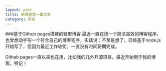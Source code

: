 ```yaml
---
layout: post
title: 新博客第一篇文章
category: 闲谈
---
```


###基于Github pages搭建的轻型博客
最近一直在找一个简洁高效的博客程序，也曾想动手写一个符合自己的博客程序，实话说：不至是想了，已经基于node.js开始写了，但因为最近工作较忙，一直没有时间将期完成。
  

Githab pages一直以来也在用，比如我的几外开源项目，最近开始用于我的博客。特记！
